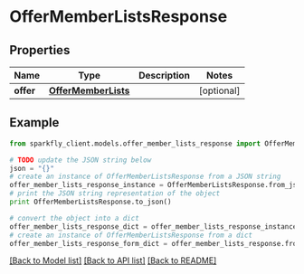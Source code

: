# OfferMemberListsResponse


## Properties
Name | Type | Description | Notes
------------ | ------------- | ------------- | -------------
**offer** | [**OfferMemberLists**](OfferMemberLists.md) |  | [optional] 

## Example

```python
from sparkfly_client.models.offer_member_lists_response import OfferMemberListsResponse

# TODO update the JSON string below
json = "{}"
# create an instance of OfferMemberListsResponse from a JSON string
offer_member_lists_response_instance = OfferMemberListsResponse.from_json(json)
# print the JSON string representation of the object
print OfferMemberListsResponse.to_json()

# convert the object into a dict
offer_member_lists_response_dict = offer_member_lists_response_instance.to_dict()
# create an instance of OfferMemberListsResponse from a dict
offer_member_lists_response_form_dict = offer_member_lists_response.from_dict(offer_member_lists_response_dict)
```
[[Back to Model list]](../README.md#documentation-for-models) [[Back to API list]](../README.md#documentation-for-api-endpoints) [[Back to README]](../README.md)


